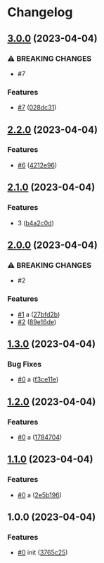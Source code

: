 # Changelog

## [3.0.0](https://github.com/shaunxu/release-please-nx/compare/my-lib-v2.2.0...my-lib-v3.0.0) (2023-04-04)


### ⚠ BREAKING CHANGES

* #7

### Features

* [#7](https://github.com/shaunxu/release-please-nx/issues/7) ([028dc31](https://github.com/shaunxu/release-please-nx/commit/028dc311b1d738dfa3c6d7a47c5a1244165a1da9))

## [2.2.0](https://github.com/shaunxu/release-please-nx/compare/my-lib-v2.1.0...my-lib-v2.2.0) (2023-04-04)


### Features

* [#6](https://github.com/shaunxu/release-please-nx/issues/6) ([4212e96](https://github.com/shaunxu/release-please-nx/commit/4212e962fb2167b4fc3c484e0af80871fe57e3f7))

## [2.1.0](https://github.com/shaunxu/release-please-nx/compare/my-lib-v2.0.0...my-lib-v2.1.0) (2023-04-04)


### Features

* 3 ([b4a2c0d](https://github.com/shaunxu/release-please-nx/commit/b4a2c0db05bbd5ca1819e578cf932c2733a87d70))

## [2.0.0](https://github.com/shaunxu/release-please-nx/compare/my-lib-v1.3.0...my-lib-v2.0.0) (2023-04-04)


### ⚠ BREAKING CHANGES

* #2

### Features

* [#1](https://github.com/shaunxu/release-please-nx/issues/1) a ([27bfd2b](https://github.com/shaunxu/release-please-nx/commit/27bfd2bd14c5fb74a5eeb261ffe357c211c9a3f1))
* [#2](https://github.com/shaunxu/release-please-nx/issues/2) ([89e16de](https://github.com/shaunxu/release-please-nx/commit/89e16de617a938bcdd6816fbc41f2984135a55f9))

## [1.3.0](https://github.com/shaunxu/release-please-nx/compare/my-lib-v1.2.0...my-lib-v1.3.0) (2023-04-04)


### Bug Fixes

* [#0](https://github.com/shaunxu/release-please-nx/issues/0) a ([f3ce11e](https://github.com/shaunxu/release-please-nx/commit/f3ce11e46e439ae0ba7fe02b503f453fd1527d15))

## [1.2.0](https://github.com/shaunxu/release-please-nx/compare/my-lib-v1.1.0...my-lib-v1.2.0) (2023-04-04)


### Features

* [#0](https://github.com/shaunxu/release-please-nx/issues/0) a ([1784704](https://github.com/shaunxu/release-please-nx/commit/1784704bc17ad1cc54a351608124815f261701a1))

## [1.1.0](https://github.com/shaunxu/release-please-nx/compare/my-lib-v1.0.0...my-lib-v1.1.0) (2023-04-04)


### Features

* [#0](https://github.com/shaunxu/release-please-nx/issues/0) a ([2e5b196](https://github.com/shaunxu/release-please-nx/commit/2e5b196755277234c0f4e49dc6a7250fd7733fb4))

## 1.0.0 (2023-04-04)


### Features

* [#0](https://github.com/shaunxu/release-please-nx/issues/0) init ([3765c25](https://github.com/shaunxu/release-please-nx/commit/3765c25d119f3fae2323fe954ef0e96b62dc9008))
